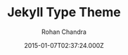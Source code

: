 ---
title: Jekyll Type Theme
github: https://github.com/rohanchandra/type-theme
demo: https://rohanchandra.github.io/type-theme/
author: Rohan Chandra
ssg:
  - Jekyll
cms:
  - No Cms
date: 2015-01-07T02:37:24.000Z
description: >-
  A free and open-source Jekyll theme with responsive design. Great for blogs
  and easy to customize.
stale: true
---